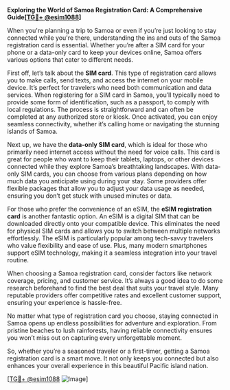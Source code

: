 **Exploring the World of Samoa Registration Card: A Comprehensive Guide[[TG💪+ @esim1088](https://t.me/s/esim1088)]**

When you're planning a trip to Samoa or even if you’re just looking to stay connected while you're there, understanding the ins and outs of the Samoa registration card is essential. Whether you’re after a SIM card for your phone or a data-only card to keep your devices online, Samoa offers various options that cater to different needs.

First off, let’s talk about the **SIM card**. This type of registration card allows you to make calls, send texts, and access the internet on your mobile device. It’s perfect for travelers who need both communication and data services. When registering for a SIM card in Samoa, you’ll typically need to provide some form of identification, such as a passport, to comply with local regulations. The process is straightforward and can often be completed at any authorized store or kiosk. Once activated, you can enjoy seamless connectivity, whether it’s calling home or navigating the stunning islands of Samoa.

Next up, we have the **data-only SIM card**, which is ideal for those who primarily need internet access without the need for voice calls. This card is great for people who want to keep their tablets, laptops, or other devices connected while they explore Samoa’s breathtaking landscapes. With data-only SIM cards, you can choose from various plans depending on how much data you anticipate using during your stay. Some providers offer flexible packages that allow you to adjust your data usage as needed, ensuring you don’t get stuck with unused minutes or data.

For those who prefer the convenience of an eSIM, the **eSIM registration card** is another fantastic option. An eSIM is a digital SIM that can be downloaded directly onto your compatible device. This eliminates the need for physical SIM cards and allows you to switch between multiple networks effortlessly. The eSIM is particularly popular among tech-savvy travelers who value flexibility and ease of use. Plus, many modern smartphones support eSIM technology, making it a seamless integration into your travel routine.

When choosing a Samoa registration card, consider factors like network coverage, pricing, and customer service. It’s always a good idea to do some research beforehand to find the best deal that suits your travel style. Many reputable providers offer competitive rates and excellent customer support, ensuring your experience is hassle-free.

No matter what type of registration card you choose, staying connected in Samoa opens up endless possibilities for adventure and exploration. From pristine beaches to lush rainforests, having reliable connectivity ensures you won’t miss out on capturing every unforgettable moment.

So, whether you’re a seasoned traveler or a first-timer, getting a Samoa registration card is a smart move. It not only keeps you connected but also enhances your overall experience in this beautiful Pacific island nation.

[[TG💪+ @esim1088](https://t.me/s/esim1088) ![Image](https://i.postimg.cc/Y0z9fWf4/image.png)]